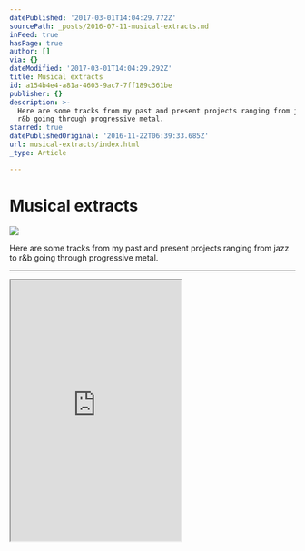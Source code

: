 ```yaml
---
datePublished: '2017-03-01T14:04:29.772Z'
sourcePath: _posts/2016-07-11-musical-extracts.md
inFeed: true
hasPage: true
author: []
via: {}
dateModified: '2017-03-01T14:04:29.292Z'
title: Musical extracts
id: a154b4e4-a81a-4603-9ac7-7ff189c361be
publisher: {}
description: >-
  Here are some tracks from my past and present projects ranging from jazz to
  r&b going through progressive metal.
starred: true
datePublishedOriginal: '2016-11-22T06:39:33.685Z'
url: musical-extracts/index.html
_type: Article

---
```

# Musical extracts
![](https://the-grid-user-content.s3-us-west-2.amazonaws.com/bd07979b-2bc9-4882-9ec5-fe4fc2ec8d6a.jpg)

Here are some tracks from my past and present projects ranging from jazz to r&b going through progressive metal.

---

<iframe src="https://the-grid.github.io/ed-userhtml/?g=eJxt0MFuwjAMgOFXqSLBkQRG0QaEaU9SZYlLIqV1ZDuqePuV9gLSrp9-WbavqSc3QDOlINGqvTEb1URI9yhWHVujGvaEOafxbtWIqlnyX6QAtAKTtyqKFD5rPe0Y6xh8xhp2HgddsnsA6e9K2S7R5uNHa1fSf2FOLKwP--PnlzmdzNYN5eIxI9m-b1uzgquC3bO2vcsMi8UUoCPITiC8MEecunn4AKOwFaovXHk-4J0ICs4LrAPU7arX39z-AODpaFk" height="460" style=""></iframe>